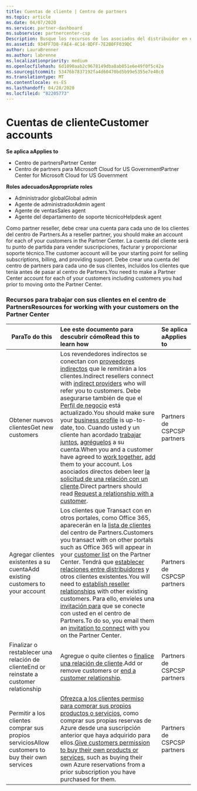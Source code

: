 ```yaml
---
title: Cuentas de cliente | Centro de partners
ms.topic: article
ms.date: 04/07/2020
ms.service: partner-dashboard
ms.subservice: partnercenter-csp
Description: Busque los recursos de los asociados del distribuidor en el centro de Partners. Esto incluye la necesidad de crear cuentas de cliente antes de vender suscripciones, factura u ofrecer soporte técnico.
ms.assetid: 934FF7D8-FAE4-4C14-8DFF-7E2B0FF039DC
author: LauraBrenner
ms.author: labrenne
ms.localizationpriority: medium
ms.openlocfilehash: 6d1090aab2c9678149dba8ab051e6e49f0f5c42a
ms.sourcegitcommit: 53476b7837192fa4d60470bd5b99e5355e7e48c0
ms.translationtype: MT
ms.contentlocale: es-ES
ms.lasthandoff: 04/28/2020
ms.locfileid: "82205773"
---
```

# <a name="customer-accounts"></a><span data-ttu-id="05825-104">Cuentas de cliente</span><span class="sxs-lookup"><span data-stu-id="05825-104">Customer accounts</span></span>

<span data-ttu-id="05825-105">**Se aplica a**</span><span class="sxs-lookup"><span data-stu-id="05825-105">**Applies to**</span></span>

-  <span data-ttu-id="05825-106">Centro de partners</span><span class="sxs-lookup"><span data-stu-id="05825-106">Partner Center</span></span>
-  <span data-ttu-id="05825-107">Centro de partners para Microsoft Cloud for US Government</span><span class="sxs-lookup"><span data-stu-id="05825-107">Partner Center for Microsoft Cloud for US Government</span></span>

<span data-ttu-id="05825-108">**Roles adecuados**</span><span class="sxs-lookup"><span data-stu-id="05825-108">**Appropriate roles**</span></span>

- <span data-ttu-id="05825-109">Administrador global</span><span class="sxs-lookup"><span data-stu-id="05825-109">Global admin</span></span>
- <span data-ttu-id="05825-110">Agente de administrador</span><span class="sxs-lookup"><span data-stu-id="05825-110">Admin agent</span></span>
- <span data-ttu-id="05825-111">Agente de ventas</span><span class="sxs-lookup"><span data-stu-id="05825-111">Sales agent</span></span>
- <span data-ttu-id="05825-112">Agente del departamento de soporte técnico</span><span class="sxs-lookup"><span data-stu-id="05825-112">Helpdesk agent</span></span>

<span data-ttu-id="05825-113">Como partner reseller, debe crear una cuenta para cada uno de los clientes del centro de Partners.</span><span class="sxs-lookup"><span data-stu-id="05825-113">As a reseller partner, you should make an account for each of your customers in the Partner Center.</span></span> <span data-ttu-id="05825-114">La cuenta del cliente será tu punto de partida para vender suscripciones, facturar y proporcionar soporte técnico.</span><span class="sxs-lookup"><span data-stu-id="05825-114">The customer account will be your starting point for selling subscriptions, billing, and providing support.</span></span> <span data-ttu-id="05825-115">Debe crear una cuenta del centro de partners para cada uno de sus clientes, incluidos los clientes que tenía antes de pasar al centro de Partners.</span><span class="sxs-lookup"><span data-stu-id="05825-115">You need to make a Partner Center account for each of your customers including customers you had prior to moving onto the Partner Center.</span></span>

### <a name="resources-for-working-with-your-customers-on-the-partner-center"></a><span data-ttu-id="05825-116">Recursos para trabajar con sus clientes en el centro de Partners</span><span class="sxs-lookup"><span data-stu-id="05825-116">Resources for working with your customers on the Partner Center</span></span>

|<span data-ttu-id="05825-117">**Para**</span><span class="sxs-lookup"><span data-stu-id="05825-117">**To do this**</span></span>   |<span data-ttu-id="05825-118">**Lee este documento para descubrir cómo**</span><span class="sxs-lookup"><span data-stu-id="05825-118">**Read this to learn how**</span></span>   |<span data-ttu-id="05825-119">**Se aplica a**</span><span class="sxs-lookup"><span data-stu-id="05825-119">**Applies to**</span></span>|
|-----------------|:----------------------------|:--------------|
|<span data-ttu-id="05825-120">Obtener nuevos clientes</span><span class="sxs-lookup"><span data-stu-id="05825-120">Get new customers</span></span>|<span data-ttu-id="05825-121">Los revendedores indirectos se conectan con [proveedores indirectos](indirect-reseller-tasks-in-partner-center.md) que le remitirán a los clientes.</span><span class="sxs-lookup"><span data-stu-id="05825-121">Indirect resellers connect with [indirect providers](indirect-reseller-tasks-in-partner-center.md) who will refer you to customers.</span></span> <span data-ttu-id="05825-122">Debe asegurarse también de que el [Perfil de negocio](create-a-marketing-profile.md) está actualizado.</span><span class="sxs-lookup"><span data-stu-id="05825-122">You should make sure your [business profile](create-a-marketing-profile.md) is up-to-date, too.</span></span> <span data-ttu-id="05825-123">Cuando usted y un cliente han acordado [trabajar juntos](responding-to-referrals.md), [agréguelos](add-a-new-customer.md) a su cuenta.</span><span class="sxs-lookup"><span data-stu-id="05825-123">When you and a customer have agreed to [work together](responding-to-referrals.md), [add](add-a-new-customer.md) them to your account.</span></span> <span data-ttu-id="05825-124">Los asociados directos deben leer [la solicitud de una relación con un cliente](request-a-relationship-with-a-customer.md).</span><span class="sxs-lookup"><span data-stu-id="05825-124">Direct partners should read [ Request a relationship with a customer](request-a-relationship-with-a-customer.md).</span></span>|<span data-ttu-id="05825-125">Partners de CSP</span><span class="sxs-lookup"><span data-stu-id="05825-125">CSP partners</span></span>|
|<span data-ttu-id="05825-126">Agregar clientes existentes a su cuenta</span><span class="sxs-lookup"><span data-stu-id="05825-126">Add existing customers to your account</span></span>   | <span data-ttu-id="05825-127">Los clientes que Transact con en otros portales, como Office 365, aparecerán en la [lista de clientes](see-your-customer-list.md) del centro de Partners.</span><span class="sxs-lookup"><span data-stu-id="05825-127">Customers you transact with on other portals such as Office 365 will appear in your [customer list](see-your-customer-list.md) on the Partner Center.</span></span> <span data-ttu-id="05825-128">Tendrá que [establecer relaciones entre distribuidores](indirect-reseller-tasks-in-partner-center.md) y otros clientes existentes.</span><span class="sxs-lookup"><span data-stu-id="05825-128">You will need to [establish reseller relationships](indirect-reseller-tasks-in-partner-center.md) with other existing customers.</span></span> <span data-ttu-id="05825-129">Para ello, envíeles una [invitación para](responding-to-referrals.md) que se conecte con usted en el centro de Partners.</span><span class="sxs-lookup"><span data-stu-id="05825-129">To do so, you email them an [invitation to connect](responding-to-referrals.md) with you on the Partner Center.</span></span>   | <span data-ttu-id="05825-130">Partners de CSP</span><span class="sxs-lookup"><span data-stu-id="05825-130">CSP partners</span></span>   |
|<span data-ttu-id="05825-131">Finalizar o restablecer una relación de cliente</span><span class="sxs-lookup"><span data-stu-id="05825-131">End or reinstate a customer relationship</span></span>   | <span data-ttu-id="05825-132">Agregue o quite clientes o [finalice una relación de cliente](remove-a-relationship.md).</span><span class="sxs-lookup"><span data-stu-id="05825-132">Add or remove customers or [end a customer relationship](remove-a-relationship.md).</span></span>  |   <span data-ttu-id="05825-133">Partners de CSP</span><span class="sxs-lookup"><span data-stu-id="05825-133">CSP partners</span></span> |
|<span data-ttu-id="05825-134">Permitir a los clientes comprar sus propios servicios</span><span class="sxs-lookup"><span data-stu-id="05825-134">Allow customers to buy their own services</span></span>   | <span data-ttu-id="05825-135">[Ofrezca a los clientes permiso para comprar sus propios productos o servicios](give-customers-permission.md), como comprar sus propias reservas de Azure desde una suscripción anterior que haya adquirido para ellos.</span><span class="sxs-lookup"><span data-stu-id="05825-135">[Give customers permission to buy their own products or services](give-customers-permission.md), such as buying their own Azure reservations from a prior subscription you have purchased for them.</span></span>  | <span data-ttu-id="05825-136">Partners de CSP</span><span class="sxs-lookup"><span data-stu-id="05825-136">CSP partners</span></span> |
